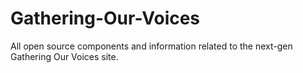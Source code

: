 Gathering-Our-Voices
====================

All open source components and information related to the next-gen Gathering Our Voices site.